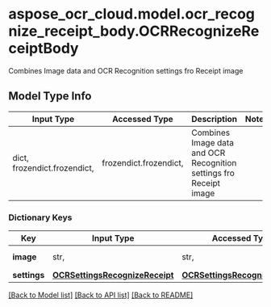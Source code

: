 # aspose_ocr_cloud.model.ocr_recognize_receipt_body.OCRRecognizeReceiptBody

Combines Image data and OCR Recognition settings fro Receipt image

## Model Type Info
Input Type | Accessed Type | Description | Notes
------------ | ------------- | ------------- | -------------
dict, frozendict.frozendict,  | frozendict.frozendict,  | Combines Image data and OCR Recognition settings fro Receipt image | 

### Dictionary Keys
Key | Input Type | Accessed Type | Description | Notes
------------ | ------------- | ------------- | ------------- | -------------
**image** | str,  | str,  | Gets or Sets Image | 
**settings** | [**OCRSettingsRecognizeReceipt**](OCRSettingsRecognizeReceipt.md) | [**OCRSettingsRecognizeReceipt**](OCRSettingsRecognizeReceipt.md) |  | 

[[Back to Model list]](../../README.md#documentation-for-models) [[Back to API list]](../../README.md#documentation-for-api-endpoints) [[Back to README]](../../README.md)

